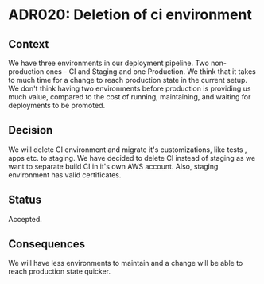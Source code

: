 # ADR020: Deletion of ci environment

## Context

We have three environments in our deployment pipeline. Two non-production ones - CI and Staging and one Production. We think that it takes to much time for a change to reach production state in the current setup. We don't think having two environments before production is providing us much value, compared to the cost of running, maintaining, and waiting for deployments to be promoted.

## Decision

We will delete CI environment and migrate it's customizations, like tests , apps etc. to staging. We have decided to delete CI instead of staging as we want to separate build CI in it's own AWS account. Also, staging environment has valid certificates.

## Status

Accepted.

## Consequences

We will have less environments to maintain and a change will be able to reach production state quicker.
